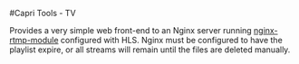 #Capri Tools - TV

Provides a very simple web front-end to an Nginx server running [nginx-rtmp-module](https://github.com/arut/nginx-rtmp-module) configured with HLS. Nginx must be configured to have the playlist expire, or all streams will remain until the files are deleted manually.